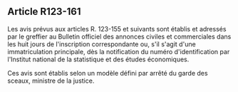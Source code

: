 Article R123-161
----
Les avis prévus aux articles R. 123-155 et suivants sont établis et adressés par
le greffier au Bulletin officiel des annonces civiles et commerciales dans les
huit jours de l'inscription correspondante ou, s'il s'agit d'une immatriculation
principale, dès la notification du numéro d'identification par l'Institut
national de la statistique et des études économiques.

Ces avis sont établis selon un modèle défini par arrêté du garde des sceaux,
ministre de la justice.
